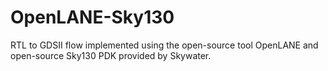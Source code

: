 # OpenLANE-Sky130
RTL to GDSII flow implemented using the open-source tool OpenLANE and open-source Sky130 PDK provided by Skywater.
